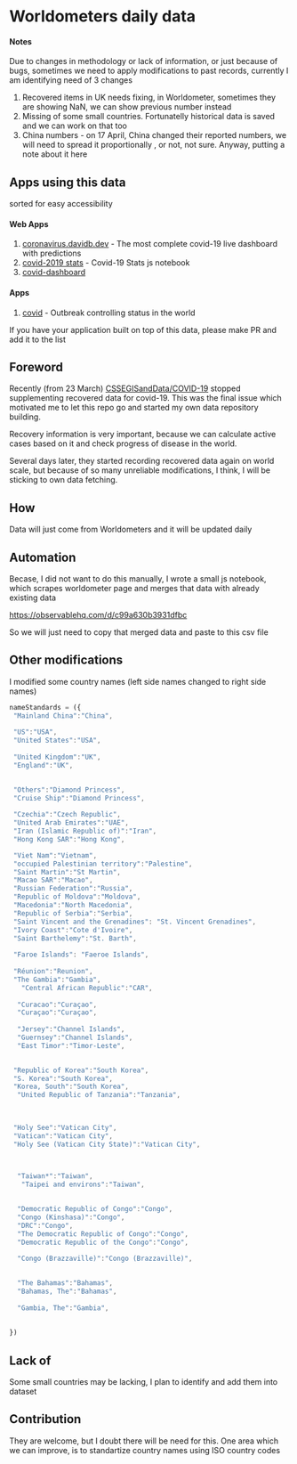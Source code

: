 

# Worldometers daily data

#### Notes
Due to changes in methodology or lack of information, or just because of bugs, sometimes we need to apply modifications to past records, currently I am identifying need of 3 changes

1. Recovered items in UK needs fixing, in Worldometer, sometimes they are showing NaN, we can show previous number instead
2. Missing of some small countries. Fortunatelly historical data is saved and we can work on that too
3. China numbers - on 17 April, China changed their reported numbers, we will need to spread it proportionally , or not, not sure. Anyway, putting a note about it here


## Apps using this data 
sorted for easy accessibility
#### Web Apps
1. [coronavirus.davidb.dev](https://coronavirus.davidb.dev) - The most complete covid-19 live dashboard with predictions
2. [covid-2019 stats](https://observablehq.com/@phantomydn/covid-2019-stats-country-state-selection) - Covid-19 Stats js notebook
3. [covid-dashboard](http://covid.kylebaker.io)


#### Apps
1.  [covid](https://github.com/jsidew/covid#) - Outbreak controlling status in the world



If you have your application built on top of this data, please make PR and add it to the list


## Foreword

Recently (from 23 March) [CSSEGISandData/COVID-19](https://github.com/CSSEGISandData/COVID-19) stopped supplementing recovered data for covid-19.  This was the final issue which motivated me to let this repo go and started my own data repository building.

Recovery information is very important, because we can calculate active cases based on it and  check progress of disease in the world.

Several days later,  they started recording recovered data again on world scale, but because of so many unreliable modifications, I think, I will be sticking to own data fetching. 




## How

Data will just come from Worldometers and it will be updated daily

## Automation
Becase, I did not want to do this manually, I wrote a small js notebook, which scrapes worldometer page and merges that data with already existing data


https://observablehq.com/d/c99a630b3931dfbc

So we will just need to copy that merged data and paste to this csv file


## Other modifications

I  modified some country names (left side names changed to right side names)
```javascript
nameStandards = ({
 "Mainland China":"China",
  
 "US":"USA",
 "United States":"USA",
  
 "United Kingdom":"UK",
 "England":"UK",
  

 "Others":"Diamond Princess",
 "Cruise Ship":"Diamond Princess",
  
 "Czechia":"Czech Republic",
 "United Arab Emirates":"UAE",
 "Iran (Islamic Republic of)":"Iran",
 "Hong Kong SAR":"Hong Kong",

 "Viet Nam":"Vietnam",
 "occupied Palestinian territory":"Palestine",
 "Saint Martin":"St Martin",
 "Macao SAR":"Macao",
 "Russian Federation":"Russia",
 "Republic of Moldova":"Moldova",
 "Macedonia":"North Macedonia",
 "Republic of Serbia":"Serbia",
 "Saint Vincent and the Grenadines": "St. Vincent Grenadines",
 "Ivory Coast":"Cote d'Ivoire",
 "Saint Barthelemy":"St. Barth",
  
 "Faroe Islands": "Faeroe Islands",
  
 "Réunion":"Reunion",
 "The Gambia":"Gambia",
   "Central African Republic":"CAR",
  
  "Curacao":"Curaçao",
  "Curaçao":"Curaçao",
  
  "Jersey":"Channel Islands",
  "Guernsey":"Channel Islands",
  "East Timor":"Timor-Leste",

  
 "Republic of Korea":"South Korea",
 "S. Korea":"South Korea",
 "Korea, South":"South Korea",
  "United Republic of Tanzania":"Tanzania",
  

  
 "Holy See":"Vatican City",
 "Vatican":"Vatican City",
 "Holy See (Vatican City State)":"Vatican City",
  


  "Taiwan*":"Taiwan",
   "Taipei and environs":"Taiwan",

  
  "Democratic Republic of Congo":"Congo",
  "Congo (Kinshasa)":"Congo",
  "DRC":"Congo",
  "The Democratic Republic of Congo":"Congo",
  "Democratic Republic of the Congo":"Congo",
  
  "Congo (Brazzaville)":"Congo (Brazzaville)",
  

  "The Bahamas":"Bahamas", 
  "Bahamas, The":"Bahamas",
  
  "Gambia, The":"Gambia",
  
  
})
```

## Lack of 
Some small countries may be lacking, I plan to identify and add them into dataset

## Contribution
They are welcome, but I doubt there will be need for this. One area which we can improve, is to standartize country names using ISO country codes

